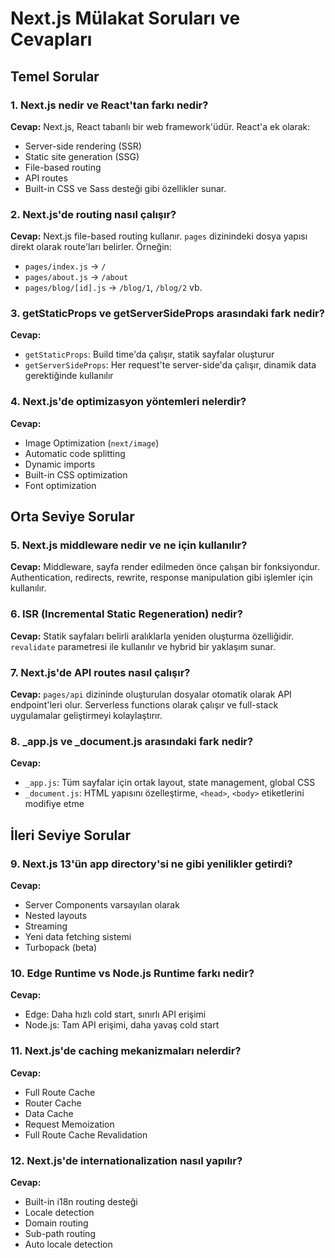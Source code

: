# Next.js Mülakat Soruları ve Cevapları

## Temel Sorular

### 1. Next.js nedir ve React'tan farkı nedir?

**Cevap:** Next.js, React tabanlı bir web framework'üdür. React'a ek olarak:

- Server-side rendering (SSR)
- Static site generation (SSG)
- File-based routing
- API routes
- Built-in CSS ve Sass desteği
  gibi özellikler sunar.

### 2. Next.js'de routing nasıl çalışır?

**Cevap:** Next.js file-based routing kullanır. `pages` dizinindeki dosya yapısı direkt olarak route'ları belirler. Örneğin:

- `pages/index.js` → `/`
- `pages/about.js` → `/about`
- `pages/blog/[id].js` → `/blog/1`, `/blog/2` vb.

### 3. getStaticProps ve getServerSideProps arasındaki fark nedir?

**Cevap:**

- `getStaticProps`: Build time'da çalışır, statik sayfalar oluşturur
- `getServerSideProps`: Her request'te server-side'da çalışır, dinamik data gerektiğinde kullanılır

### 4. Next.js'de optimizasyon yöntemleri nelerdir?

**Cevap:**

- Image Optimization (`next/image`)
- Automatic code splitting
- Dynamic imports
- Built-in CSS optimization
- Font optimization

## Orta Seviye Sorular

### 5. Next.js middleware nedir ve ne için kullanılır?

**Cevap:** Middleware, sayfa render edilmeden önce çalışan bir fonksiyondur. Authentication, redirects, rewrite, response manipulation gibi işlemler için kullanılır.

### 6. ISR (Incremental Static Regeneration) nedir?

**Cevap:** Statik sayfaları belirli aralıklarla yeniden oluşturma özelliğidir. `revalidate` parametresi ile kullanılır ve hybrid bir yaklaşım sunar.

### 7. Next.js'de API routes nasıl çalışır?

**Cevap:** `pages/api` dizininde oluşturulan dosyalar otomatik olarak API endpoint'leri olur. Serverless functions olarak çalışır ve full-stack uygulamalar geliştirmeyi kolaylaştırır.

### 8. \_app.js ve \_document.js arasındaki fark nedir?

**Cevap:**

- `_app.js`: Tüm sayfalar için ortak layout, state management, global CSS
- `_document.js`: HTML yapısını özelleştirme, `<head>`, `<body>` etiketlerini modifiye etme

## İleri Seviye Sorular

### 9. Next.js 13'ün app directory'si ne gibi yenilikler getirdi?

**Cevap:**

- Server Components varsayılan olarak
- Nested layouts
- Streaming
- Yeni data fetching sistemi
- Turbopack (beta)

### 10. Edge Runtime vs Node.js Runtime farkı nedir?

**Cevap:**

- Edge: Daha hızlı cold start, sınırlı API erişimi
- Node.js: Tam API erişimi, daha yavaş cold start

### 11. Next.js'de caching mekanizmaları nelerdir?

**Cevap:**

- Full Route Cache
- Router Cache
- Data Cache
- Request Memoization
- Full Route Cache Revalidation

### 12. Next.js'de internationalization nasıl yapılır?

**Cevap:**

- Built-in i18n routing desteği
- Locale detection
- Domain routing
- Sub-path routing
- Auto locale detection
